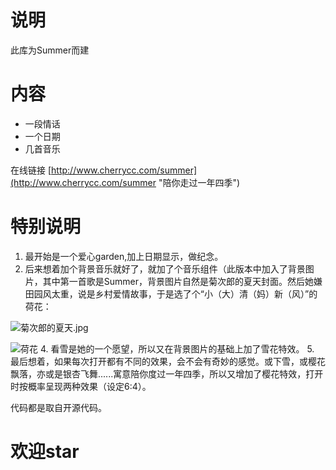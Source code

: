 # 说明 #
此库为Summer而建

# 内容 #
- 一段情话
- 一个日期
- 几首音乐

在线链接 [http://www.cherrycc.com/summer](http://www.cherrycc.com/summer "陪你走过一年四季")

# 特别说明 #
1. 最开始是一个爱心garden,加上日期显示，做纪念。
2. 后来想着加个背景音乐就好了，就加了个音乐组件（此版本中加入了背景图片，其中第一首歌是Summer，背景图片自然是菊次郎的夏天封面。然后她嫌田园风太重，说是乡村爱情故事，于是选了个“小（大）清（妈）新（风）”的荷花：

![菊次郎的夏天.jpg](https://i.imgur.com/edQtFbF.jpg)

![荷花](https://i.imgur.com/1UOfjpS.jpg)
4. 看雪是她的一个愿望，所以又在背景图片的基础上加了雪花特效。
5. 最后想着，如果每次打开都有不同的效果，会不会有奇妙的感觉。或下雪，或樱花飘落，亦或是银杏飞舞......寓意陪你度过一年四季，所以又增加了樱花特效，打开时按概率呈现两种效果（设定6:4）。

代码都是取自开源代码。

# 欢迎star #
